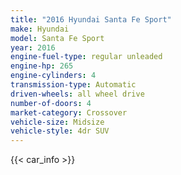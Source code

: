 ```yaml
---
title: "2016 Hyundai Santa Fe Sport"
make: Hyundai
model: Santa Fe Sport
year: 2016
engine-fuel-type: regular unleaded
engine-hp: 265
engine-cylinders: 4
transmission-type: Automatic
driven-wheels: all wheel drive
number-of-doors: 4
market-category: Crossover
vehicle-size: Midsize
vehicle-style: 4dr SUV
---
```


{{< car_info >}}
